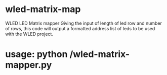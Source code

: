 # wled-matrix-map
WLED LED Matrix mapper
Giving the input of length of led row and number of rows, this code will output a formatted address list of leds to be used with the WLED project.

# usage: python /wled-matrix-mapper.py
